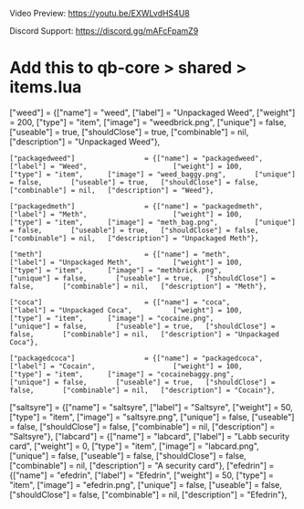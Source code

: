 Video Preview: https://youtu.be/EXWLvdHS4U8

Discord Support: https://discord.gg/mAFcFpamZ9

# Add this to qb-core > shared > items.lua


["weed"] 						 = {["name"] = "weed", 			 		    	["label"] = "Unpackaged Weed", 	  		["weight"] = 200, 	  	["type"] = "item", 		["image"] = "weedbrick.png", 				["unique"] = false, 	  ["useable"] = true, 	["shouldClose"] = true,        ["combinable"] = nil,   ["description"] = "Unpackaged Weed"},
	
	["packagedweed"]				 = {["name"] = "packagedweed", 					["label"] = "Weed", 		    		["weight"] = 100, 		["type"] = "item", 		["image"] = "weed_baggy.png", 		["unique"] = false, 	  ["useable"] = true, 	["shouldClose"] = false,	   ["combinable"] = nil,   ["description"] = "Weed"},
	
	["packagedmeth"]				 = {["name"] = "packagedmeth", 					["label"] = "Meth", 		    		["weight"] = 100, 		["type"] = "item", 		["image"] = "meth_bag.png", 		["unique"] = false, 	  ["useable"] = true, 	["shouldClose"] = false,	   ["combinable"] = nil,   ["description"] = "Unpackaged Meth"},
	
	["meth"] 						 = {["name"] = "meth", 			  			  	["label"] = "Unpackaged Meth", 	  		["weight"] = 100, 		["type"] = "item", 		["image"] = "methbrick.png", 				["unique"] = false, 	  ["useable"] = true, 	["shouldClose"] = false,	   ["combinable"] = nil,   ["description"] = "Meth"},
	
	["coca"] 						 = {["name"] = "coca", 			  	  			["label"] = "Unpackaged Coca",   		["weight"] = 100, 		["type"] = "item", 		["image"] = "cocaine.png", 				["unique"] = false, 	  ["useable"] = true, 	["shouldClose"] = false,	   ["combinable"] = nil,   ["description"] = "Unpackaged Coca"},
	
	["packagedcoca"] 				 = {["name"] = "packagedcoca", 					["label"] = "Cocain", 	   	    		["weight"] = 100, 		["type"] = "item", 		["image"] = "cocainebaggy.png", 		["unique"] = false, 	  ["useable"] = true, 	["shouldClose"] = false,	   ["combinable"] = nil,   ["description"] = "Cocain"},

["saltsyre"] 		 			 = {["name"] = "saltsyre", 			 	  		["label"] = "Saltsyre", 		        ["weight"] = 50, 		["type"] = "item", 		["image"] = "saltsyre.png", 				["unique"] = false, 	  ["useable"] = false, 	["shouldClose"] = false,       ["combinable"] = nil,   ["description"] = "Saltsyre"},
	["labcard"] 		 			 = {["name"] = "labcard", 			  			["label"] = "Labb security card", 		["weight"] = 0, 		["type"] = "item", 		["image"] = "labcard.png", 				["unique"] = false, 	  ["useable"] = false, 	["shouldClose"] = false,       ["combinable"] = nil,   ["description"] = "A security card"},
	["efedrin"] 			 		 = {["name"] = "efedrin", 			 	  		["label"] = "Efedrin", 	   				["weight"] = 50, 		["type"] = "item", 		["image"] = "efedrin.png", 		  		["unique"] = false, 	  ["useable"] = false, 	["shouldClose"] = false,       ["combinable"] = nil,   ["description"] = "Efedrin"},
